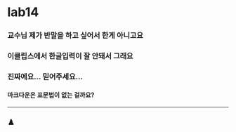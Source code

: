 # lab14
### 교수님 제가 반말을 하고 싶어서 한게 아니고요
### 이클립스에서 한글입력이 잘 안돼서 그래요
### 진짜에요... 믿어주세요...
#### 마크다운은 표문법이 없는 걸까요?

------
### ♟️ 
